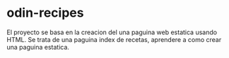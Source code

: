 # odin-recipes
El proyecto se basa en la creacion del una paguina web estatica usando HTML.
Se trata de una paguina index de recetas, aprendere a como crear una paguina estatica.